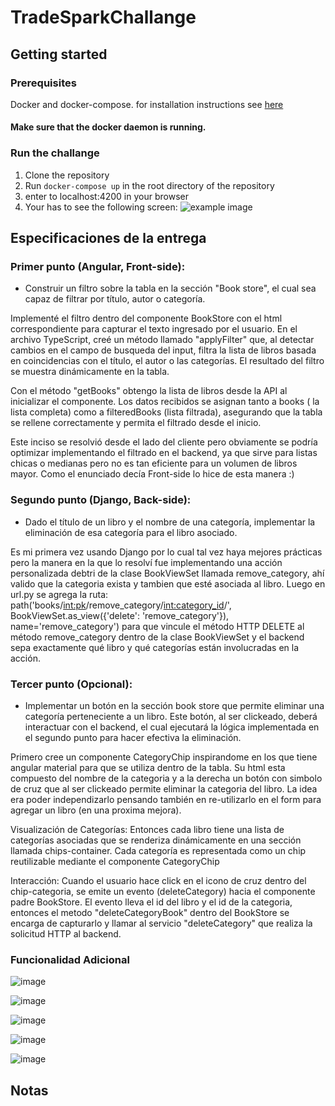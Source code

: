 # TradeSparkChallange



## Getting started

### Prerequisites
Docker and docker-compose. for installation instructions see [here](https://docs.docker.com/install/)

#### Make sure that the docker daemon is running.


### Run the challange
1. Clone the repository
2. Run `docker-compose up` in the root directory of the repository
3. enter to localhost:4200 in your browser
4. Your has to see the following screen:
![example image](images/main_screen.png)


## Especificaciones de la entrega

### Primer punto (Angular, Front-side):
- Construir un filtro sobre la tabla en la sección "Book store", el cual sea capaz de filtrar por título, autor o categoría.

Implementé el filtro dentro del componente BookStore con el html correspondiente para capturar el texto ingresado por el usuario. En el archivo TypeScript, creé un método llamado "applyFilter" que, al detectar cambios en el campo de busqueda del input, filtra la lista de libros basada en coincidencias con el título, el autor o las categorías. El resultado del filtro se muestra dinámicamente en la tabla.

Con el método "getBooks" obtengo la lista de libros desde la API al inicializar el componente. Los datos recibidos se asignan tanto a books ( la lista completa) como a filteredBooks (lista filtrada), asegurando que la tabla se rellene correctamente y permita el filtrado desde el inicio.

Este inciso se resolvió desde el lado del cliente pero obviamente se podría optimizar implementando el filtrado en el backend, ya que sirve para listas chicas o medianas pero no es tan eficiente para un volumen de libros mayor. Como el enunciado decía Front-side lo hice de esta manera :)

### Segundo punto (Django, Back-side):
- Dado el título de un libro y el nombre de una categoría, implementar la eliminación de esa categoría para el libro asociado.

Es mi primera vez usando Django por lo cual tal vez haya mejores prácticas pero la manera en la que lo resolví fue implementando una acción personalizada debtri de la clase BookViewSet llamada remove_category, ahí valido que la categoria exista y tambien que esté asociada al libro. 
Luego en url.py se agrega la ruta: path('books/<int:pk>/remove_category/<int:category_id>/', BookViewSet.as_view({'delete': 'remove_category'}), name='remove_category') para que vincule el método HTTP DELETE al método remove_category dentro de la clase BookViewSet y el backend sepa exactamente qué libro y qué categorías están involucradas en la acción.

### Tercer punto (Opcional):
- Implementar un botón en la sección book store que permite eliminar una categoría perteneciente a un libro. Este botón, al ser clickeado, deberá interactuar con el backend, el cual ejecutará la lógica implementada en el segundo punto para hacer efectiva la eliminación.

Primero cree un componente CategoryChip inspirandome en los que tiene angular material para que se utiliza dentro de la tabla. Su html esta compuesto del nombre de la categoria y a la derecha un botón con simbolo de cruz que al ser clickeado permite eliminar la categoria del libro. La idea era poder independizarlo pensando también en re-utilizarlo en el form para agregar un libro (en una proxima mejora). 

Visualización de Categorías: Entonces cada libro tiene una lista de categorías asociadas que se renderiza dinámicamente en una sección llamada chips-container. Cada categoría es representada como un chip reutilizable mediante el componente CategoryChip
  
Interacción: Cuando el usuario hace click en el icono de cruz dentro del chip-categoria, se emite un evento (deleteCategory) hacia el componente padre BookStore. El evento lleva el id del libro y el id de la categoria, entonces el metodo "deleteCategoryBook" dentro del BookStore se encarga de capturarlo y llamar al servicio "deleteCategory" que realiza la solicitud HTTP al backend.

### Funcionalidad Adicional 

![image](https://github.com/user-attachments/assets/ecf20107-8887-4463-ba37-2a2a3f59889c)


![image](https://github.com/user-attachments/assets/8822331a-3473-4f59-8c4c-0a7d0c6aa85c)


![image](https://github.com/user-attachments/assets/10fdfa19-8ed0-4738-a798-b9ce4d0f1049)


![image](https://github.com/user-attachments/assets/80b6d915-f9e5-44a0-acc5-7b30ca51f48e)



![image](https://github.com/user-attachments/assets/491a292c-e905-4bf0-9076-5749369a0925)

## Notas


